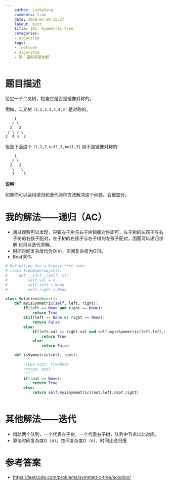 ```yaml
---
    author: LuckyGong
    comments: true
    date: 2018-05-29 15:27
    layout: post
    title: 101. Symmetric Tree
    categories:
    - algorithm
    tags:
    - leetcode
    - algorithm
    - 第一遍取得最优解
---
```


# 题目描述

给定一个二叉树，检查它是否是镜像对称的。

例如，二叉树 `[1,2,2,3,4,4,3]` 是对称的。

```
    1
   / \
  2   2
 / \ / \
3  4 4  3
```

但是下面这个 `[1,2,2,null,3,null,3]` 则不是镜像对称的:

```
    1
   / \
  2   2
   \   \
   3    3
```

**说明:**

如果你可以运用递归和迭代两种方法解决这个问题，会很加分。

# 我的解法——递归（AC）

- 通过观察可以发现，只要左子树与右子树镜面对称即可，左子树的左孩子与右子树的右孩子配对，左子树的右孩子与右子树的左孩子配对，因而可以递归求解 也可以迭代求解。 
- 时间时间复杂度均为O(n)，空间复杂度为O(1)。
- Beat30%

```python
# Definition for a binary tree node.
# class TreeNode(object):
#     def __init__(self, x):
#         self.val = x
#         self.left = None
#         self.right = None

class Solution(object):
    def myisSymmetric(self, left, right):
        if(left == None and right == None):
            return True
        elif(left == None or right == None):
            return False
        else:
            if(left.val == right.val and self.myisSymmetric(left.left,right.right) and self.myisSymmetric(left.right,right.left)):
                return True
            else:
                return False

    def isSymmetric(self, root):
        """
        :type root: TreeNode
        :rtype: bool
        """
        if(root == None):
            return True
        else:
            return self.myisSymmetric(root.left,root.right)
    
```

# 其他解法——迭代

- 借助两个队列，一个代表左子树，一个代表右子树，队列中节点以此对应。 
- 算法时间复杂度O（n），空间复杂度O（n），时间比递归慢

# 参考答案

- https://leetcode.com/problems/symmetric-tree/solution/